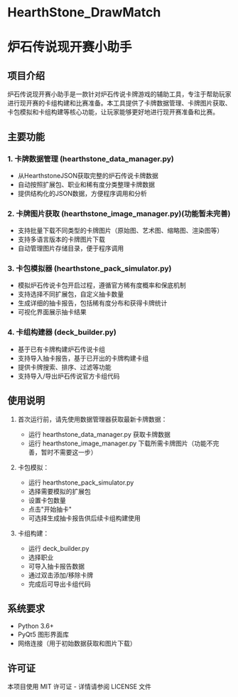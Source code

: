 # HearthStone_DrawMatch
# 炉石传说现开赛小助手

## 项目介绍
炉石传说现开赛小助手是一款针对炉石传说卡牌游戏的辅助工具，专注于帮助玩家进行现开赛的卡组构建和比赛准备。本工具提供了卡牌数据管理、卡牌图片获取、卡包模拟和卡组构建等核心功能，让玩家能够更好地进行现开赛准备和比赛。

## 主要功能

### 1. 卡牌数据管理 (hearthstone_data_manager.py)
- 从HearthstoneJSON获取完整的炉石传说卡牌数据
- 自动按照扩展包、职业和稀有度分类整理卡牌数据
- 提供结构化的JSON数据，方便程序调用和分析

### 2. 卡牌图片获取 (hearthstone_image_manager.py)(功能暂未完善)
- 支持批量下载不同类型的卡牌图片（原始图、艺术图、缩略图、渲染图等）
- 支持多语言版本的卡牌图片下载
- 自动管理图片存储目录，便于程序调用

### 3. 卡包模拟器 (hearthstone_pack_simulator.py)
- 模拟炉石传说卡包开启过程，遵循官方稀有度概率和保底机制
- 支持选择不同扩展包，自定义抽卡数量
- 生成详细的抽卡报告，包括稀有度分布和获得卡牌统计
- 可视化界面展示抽卡结果

### 4. 卡组构建器 (deck_builder.py)
- 基于已有卡牌构建炉石传说卡组
- 支持导入抽卡报告，基于已开出的卡牌构建卡组
- 提供卡牌搜索、排序、过滤等功能
- 支持导入/导出炉石传说官方卡组代码

## 使用说明
1. 首次运行前，请先使用数据管理器获取最新卡牌数据：
   - 运行 hearthstone_data_manager.py 获取卡牌数据
   - 运行 hearthstone_image_manager.py 下载所需卡牌图片（功能不完善，暂时不需要这一步）

2. 卡包模拟：
   - 运行 hearthstone_pack_simulator.py
   - 选择需要模拟的扩展包
   - 设置卡包数量
   - 点击"开始抽卡"
   - 可选择生成抽卡报告供后续卡组构建使用

3. 卡组构建：
   - 运行 deck_builder.py
   - 选择职业
   - 可导入抽卡报告数据
   - 通过双击添加/移除卡牌
   - 完成后可导出卡组代码

## 系统要求
- Python 3.6+
- PyQt5 图形界面库
- 网络连接（用于初始数据获取和图片下载）

## 许可证
本项目使用 MIT 许可证 - 详情请参阅 LICENSE 文件
